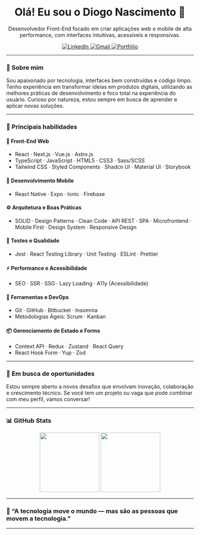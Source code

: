 <h1 align="center">Olá! Eu sou o Diogo Nascimento 👋</h1>

<p align="center">
  Desenvolvedor Front-End focado em criar aplicações web e mobile de alta performance, com interfaces intuitivas, acessíveis e responsivas.
</p>

<p align="center">
  <a href="https://www.linkedin.com/in/diogonsc" target="_blank">
    <img alt="LinkedIn" src="https://img.shields.io/badge/LinkedIn-0077B5?style=flat&logo=linkedin&logoColor=white" />
  </a>
  <a href="mailto:diogonsc.dev@gmail.com" target="_blank">
    <img alt="Gmail" src="https://img.shields.io/badge/Gmail-D14836?style=flat&logo=gmail&logoColor=white" />
  </a>
  <a href="https://dev-portifolio-kappa.vercel.app/" target="_blank">
    <img alt="Portfólio" src="https://img.shields.io/badge/Portfólio-6D51FB?style=flat&logo=world&logoColor=white" />
  </a>
</p>

---

### 🚀 Sobre mim

Sou apaixonado por tecnologia, interfaces bem construídas e código limpo. Tenho experiência em transformar ideias em produtos digitais, utilizando as melhores práticas de desenvolvimento e foco total na experiência do usuário. Curioso por natureza, estou sempre em busca de aprender e aplicar novas soluções.

---

### 🧠 Principais habilidades

#### 🧩 **Front-End Web**
- React · Next.js · Vue.js · Astro.js
- TypeScript · JavaScript · HTML5 · CSS3 · Sass/SCSS
- Tailwind CSS · Styled Components · Shadcn UI · Material UI · Storybook

#### 📱 **Desenvolvimento Mobile**
- React Native · Expo · Ionic · Firebase

#### ⚙️ **Arquitetura e Boas Práticas**
- SOLID · Design Patterns · Clean Code · API REST · SPA · Microfrontend · Mobile First · Design System · Responsive Design

#### 🧪 **Testes e Qualidade**
- Jest · React Testing Library · Unit Testing · ESLint · Prettier

#### ⚡ **Performance e Acessibilidade**
- SEO · SSR · SSG · Lazy Loading · A11y (Acessibilidade)

#### 🧰 **Ferramentas e DevOps**
- Git · GitHub · Bitbucket · Insomnia
- Metodologias Ágeis: Scrum · Kanban

#### 📦 **Gerenciamento de Estado e Forms**
- Context API · Redux · Zustand · React Query
- React Hook Form · Yup · Zod

---

### 💼 Em busca de oportunidades
Estou sempre aberto a novos desafios que envolvam inovação, colaboração e crescimento técnico. Se você tem um projeto ou vaga que pode combinar com meu perfil, vamos conversar!

---

### 📊 GitHub Stats

<div align="center">
  <img height="160em" src="https://github-readme-stats.vercel.app/api?username=Diogonsc&show_icons=true&theme=radical&count_private=true" />
  <img height="160em" src="https://github-readme-stats.vercel.app/api/top-langs/?username=Diogonsc&layout=compact&theme=radical" />
</div>

---

### 🧠 “A tecnologia move o mundo — mas são as pessoas que movem a tecnologia.”

---
